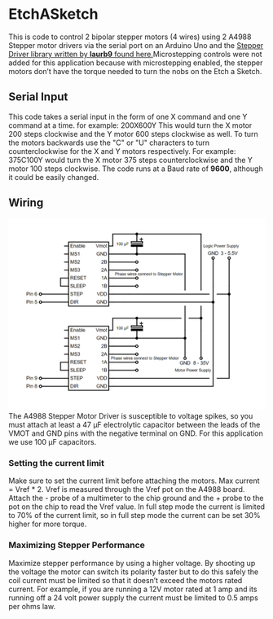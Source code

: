 # EtchASketch
This is code to control 2 bipolar stepper motors (4 wires) using 2 A4988 Stepper motor drivers via the serial port on an Arduino Uno and the [Stepper Driver library written by **laurb9** found here.](https://github.com/laurb9/StepperDriver)Microstepping controls were not added for this application because with microstepping enabled, the stepper motors don’t have the torque needed to turn the nobs on the Etch a Sketch. 

## Serial Input
This code takes a serial input in the form of one X command and one Y command at a time. for example: 200X600Y
This would turn the X motor 200 steps clockwise and the Y motor 600 steps clockwise as well. To turn the motors backwards use the "C" or "U" characters to turn counterclockwise for the X and Y motors respectively. For example: 375C100Y would turn the X motor 375 steps counterclockwise and the Y motor 100 steps clockwise. 
The code runs at a Baud rate of **9600**, although it could be easily changed. 
## Wiring 
![Dual A4988 wiring diagram](https://github.com/nikopoulospet/EtchASketch/blob/master/dual%20A4988%20stepper%20driver%20circuit.png)
The A4988 Stepper Motor Driver is susceptible to voltage spikes, so you must attach at least a 47 μF electrolytic capacitor between the leads of the VMOT and GND pins with the negative terminal on GND. For this application we use 100 μF capacitors. 
### Setting the current limit
Make sure to set the current limit before attaching the motors. Max current = Vref * 2. Vref is measured through the Vref pot on the A4988 board. Attach the - probe of a multimeter to the chip ground and the + probe to the pot on the chip to read the Vref value. In full step mode the current is limited to 70% of the current limit, so in full step mode the current can be set 30% higher for more torque.
### Maximizing Stepper Performance
Maximize stepper performance by using a higher voltage. By shooting up the voltage the motor can switch its polarity faster but to do this safely the coil current must be limited so that it doesn’t exceed the motors rated current. For example, if you are running a 12V motor rated at 1 amp and its running off a 24 volt power supply the current must be limited to 0.5 amps per ohms law.
